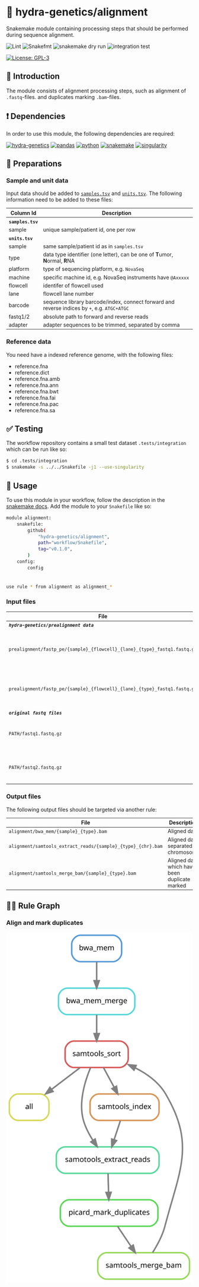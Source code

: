 # :snake: hydra-genetics/alignment

Snakemake module containing processing steps that should be performed during sequence alignment.

![Lint](https://github.com/hydra-genetics/alignment/actions/workflows/lint.yaml/badge.svg?branch=develop)
![Snakefmt](https://github.com/hydra-genetics/alignment/actions/workflows/snakefmt.yaml/badge.svg?branch=develop)
![snakemake dry run](https://github.com/hydra-genetics/alignment/actions/workflows/snakemake-dry-run.yaml/badge.svg?branch=develop)
![integration test](https://github.com/hydra-genetics/alignment/actions/workflows/integration.yaml/badge.svg?branch=develop)

[![License: GPL-3](https://img.shields.io/badge/License-GPL3-yellow.svg)](https://opensource.org/licenses/gpl-3.0.html)

## :speech_balloon: Introduction

The module consists of alignment processing steps, such as alignment of `.fastq`-files. and duplicates marking
`.bam`-files.

## :heavy_exclamation_mark: Dependencies

In order to use this module, the following dependencies are required:

[![hydra-genetics](https://img.shields.io/badge/hydragenetics-v0.9.1-blue)](https://github.com/hydra-genetics/)
[![pandas](https://img.shields.io/badge/pandas-1.3.1-blue)](https://pandas.pydata.org/)
[![python](https://img.shields.io/badge/python-3.8-blue)](https://www.python.org/)
[![snakemake](https://img.shields.io/badge/snakemake-6.10.0-blue)](https://snakemake.readthedocs.io/en/stable/)
[![singularity](https://img.shields.io/badge/singularity-3.0.0-blue)](https://sylabs.io/docs/)

## :school_satchel: Preparations

### Sample and unit data

Input data should be added to [`samples.tsv`](https://github.com/hydra-genetics/prealignment/blob/develop/config/samples.tsv)
and [`units.tsv`](https://github.com/hydra-genetics/prealignment/blob/develop/config/units.tsv).
The following information need to be added to these files:

| Column Id | Description |
| --- | --- |
| **`samples.tsv`** |
| sample | unique sample/patient id, one per row |
| **`units.tsv`** |
| sample | same sample/patient id as in `samples.tsv` |
| type | data type identifier (one letter), can be one of **T**umor, **N**ormal, **R**NA |
| platform | type of sequencing platform, e.g. `NovaSeq` |
| machine | specific machine id, e.g. NovaSeq instruments have `@Axxxxx` |
| flowcell | identifer of flowcell used |
| lane | flowcell lane number |
| barcode | sequence library barcode/index, connect forward and reverse indices by `+`, e.g. `ATGC+ATGC` |
| fastq1/2 | absolute path to forward and reverse reads |
| adapter | adapter sequences to be trimmed, separated by comma |

### Reference data

You need have a indexed reference genome, with the following files:
- reference.fna
- reference.dict
- reference.fna.amb
- reference.fna.ann
- reference.fna.bwt
- reference.fna.fai
- reference.fna.pac
- reference.fna.sa


## :white_check_mark: Testing

The workflow repository contains a small test dataset `.tests/integration` which can be run like so:

```bash
$ cd .tests/integration
$ snakemake -s ../../Snakefile -j1 --use-singularity
```

## :rocket: Usage

To use this module in your workflow, follow the description in the
[snakemake docs](https://snakemake.readthedocs.io/en/stable/snakefiles/modularization.html#modules).
Add the module to your `Snakefile` like so:

```bash
module alignment:
    snakefile:
        github(
            "hydra-genetics/alignment",
            path="workflow/Snakefile",
            tag="v0.1.0",
        )
    config:
        config


use rule * from alignment as alignment_*
```

### Input files

| File | Description |
|---|---|
| ***`hydra-genetics/prealignment data`*** |
| `prealignment/fastp_pe/{sample}_{flowcell}_{lane}_{type}_fastq1.fastq.gz` | Merged and possibly trimmed foward reads |
| `prealignment/fastp_pe/{sample}_{flowcell}_{lane}_{type}_fastq1.fastq.gz` | Merged and possibly trimmed reverse reads |
| ***`original fastq files`*** |
| `PATH/fastq1.fastq.gz` | forward reads retrieved from units.tsv |
| `PATH/fastq2.fastq.gz` | reverse reads retrieved from units.tsv |


### Output files

The following output files should be targeted via another rule:

| File | Description |
|---|---|
| `alignment/bwa_mem/{sample}_{type}.bam` | Aligned data |
| `alignment/samtools_extract_reads/{sample}_{type}_{chr}.bam` | Aligned data separated by chromosome |
| `alignment/samtools_merge_bam/{sample}_{type}.bam` | Aligned data which have been duplicate marked |

## :judge: Rule Graph

### Align and mark duplicates

![rule_graph](images/alignment_mark_duplicates.svg)
